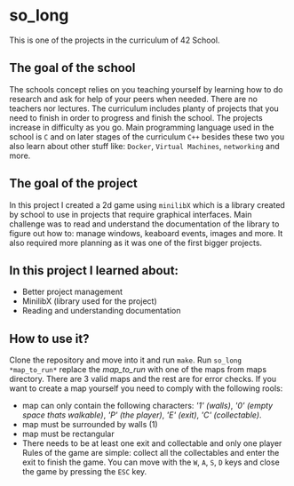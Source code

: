 # so_long
This is one of the projects in the curriculum of 42 School.

## The goal of the school
The schools concept relies on you teaching yourself by learning how to do research and ask for help of your peers when needed. There are no teachers nor lectures. The curriculum includes planty of projects that you need to finish in order to progress and finish the school. The projects increase in difficulty as you go. Main programming language used in the school is `C` and on later stages of the curriculum `C++` besides these two you also learn about other stuff like: `Docker`, `Virtual Machines`, `networking` and more.

## The goal of the project
In this project I created a 2d game using `minilibX` which is a library created by school to use in projects that require graphical interfaces. Main challenge was to read and understand the documentation of the library to figure out how to: manage windows, keaboard events, images and more. It also required more planning as it was one of the first bigger projects.

## In this project I learned about:
  - Better project management
  - MinilibX (library used for the project)
  - Reading and understanding documentation

## How to use it?
Clone the repository and move into it and run `make`. Run `so_long *map_to_run*` replace the *map_to_run* with one of the maps from maps directory. There are 3 valid maps and the rest are for error checks. If you want to create a map yourself you need to comply with the following rools:
  - map can only contain the following characters: *'1' (walls)*, *'0' (empty space thats walkable)*, *'P' (the player)*, *'E' (exit)*, *'C' (collectable)*.
  - map must be surrounded by walls (1)
  - map must be rectangular
  - There needs to be at least one exit and collectable and only one player
Rules of the game are simple: collect all the collectables and enter the exit to finish the game. You can move with the `W`, `A`, `S`, `D` keys and close the game by pressing the `ESC` key. 
